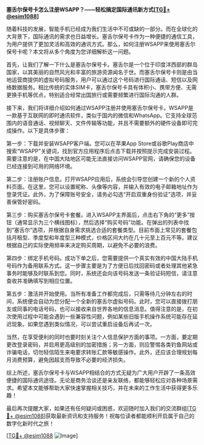 **塞舌尔保号卡怎么注册WSAPP？——轻松搞定国际通讯新方式[[TG💪+ @esim1088](https://t.me/s/esim1088)]**

随着科技的发展，智能手机已经成为我们生活中不可或缺的一部分。而在全球化的大背景下，国际通讯的需求也日益增长。塞舌尔保号卡作为一种便捷的通信工具，为用户提供了更加灵活和高效的通讯方式。那么，如何注册WSAPP来使用塞舌尔保号卡呢？本文将从多个角度为您详细解析这一问题。

首先，让我们了解一下什么是塞舌尔保号卡。塞舌尔是一个位于印度洋西部的群岛国家，以其美丽的自然风光和丰富的旅游资源闻名于世。而塞舌尔保号卡则是由当地运营商提供的虚拟号码服务，用户可以通过这个号码进行国际通话、短信以及网络数据服务。相比传统的实体SIM卡，塞舌尔保号卡具有体积小、携带方便、无需更换手机等优点，特别适合经常出国旅行或需要频繁进行国际沟通的人群。

接下来，我们将详细介绍如何通过WSAPP注册并使用塞舌尔保号卡。WSAPP是一款基于互联网的即时通讯软件，类似于国内的微信和WhatsApp。它支持全球范围内的语音通话、视频聊天、文件传输等功能，并且不需要额外的硬件设备即可完成操作。以下是具体步骤：

第一步：下载并安装WSAPP客户端。您可以在苹果App Store或谷歌Play商店中搜索“WSAPP”关键词，找到官方应用程序后点击下载并按照提示完成安装过程。需要注意的是，在中国大陆地区可能无法直接访问WSAPP官网，请确保您的设备已经连接到可用的网络环境。

第二步：注册账户信息。打开WSAPP应用后，系统会引导您创建一个新的个人资料页面。在这里，您可以设置昵称、头像等内容，并输入有效的电子邮箱地址作为登录凭证。此外，为了保障账号安全，请务必勾选“开启双重身份验证”选项，并妥善保管好密码。

第三步：购买塞舌尔保号卡套餐。进入WSAPP主界面后，点击右下角的“更多”按钮（通常显示为三个横线图标），然后选择“购买号码”功能。在弹出的列表中找到“塞舌尔”选项，并根据自身需求挑选合适的套餐类型。目前市面上常见的套餐包括月租型、季度型和年度型三种模式，价格区间大约在几十元至上百元不等。建议根据自己的实际使用频率来决定购买周期，以避免不必要的浪费。

第四步：绑定手机号码。成功下单之后，您需要提供一个真实有效的中国大陆手机号码作为备用联系方式。这一步骤主要是为了方便日后找回密码或者处理其他紧急事务时能够及时联系到您。同时，系统还会向该号码发送一条验证码短信，请注意查收并准确填写到相应位置。

第五步：激活并开始使用。当所有准备工作都完成后，只需等待几分钟左右的时间，系统便会自动为您分配一个全新的塞舌尔虚拟号码。此时，您可以直接拨打朋友或同事的电话号码，也可以接收来自世界各地的信息消息。值得注意的是，在初次使用过程中可能会遇到一些兼容性问题，例如某些旧版手机操作系统可能存在延迟现象。如果您遇到类似情况，可以尝试重启设备后再试一次。

当然，在享受便利的同时也要时刻关注个人信息保护方面的事项。一方面，要定期更改登录密码，并启用更高级别的加密措施；另一方面，则应警惕各类钓鱼网站或诈骗电话，切勿轻信陌生来电要求转账汇款等敏感操作。此外，还应该合理规划每月消费预算，避免因超支而导致不必要的经济损失。

综上所述，塞舌尔保号卡与WSAPP相结合的方式无疑为广大用户开辟了一条高效便捷的国际通讯途径。无论是商务洽谈还是亲友联络，都能够轻松应对各种场景需求。希望本文能够帮助大家快速掌握相关技巧，并在未来的工作生活中获得更多乐趣！

最后再次提醒大家，如果还有任何疑问或困惑，欢迎随时加入我们的交流群组[[TG💪+ @esim1088](https://t.me/s/esim1088)]获取最新资讯和支持服务！祝每位读者都能顺利开启属于自己的数字化新时代之旅！

[[TG💪+ @esim1088](https://t.me/s/esim1088) ![Image](https://i.postimg.cc/4NQfJmqS/Snipaste-2025-05-13-00-14-12.png)]